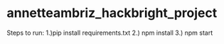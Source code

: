 # annetteambriz_hackbright_project

Steps to run: 
1.)pip install requirements.txt
2.) npm install
3.) npm start      
